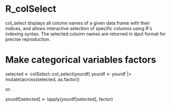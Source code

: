 # R_colSelect
col_select displays all column names of a given data frame with their indices, and allows interactive selection of specific columns using R's indexing syntax. The selected column names are returned in dput format for precise reproduction.



# Make categorical variables factors

selected <- colSelect::col_select(yourdf)
yourdf <- yourdf |> mutate(across(selected, as.factor))


or:


yourdf[selected] <- lapply(yourdf[selected], factor)
